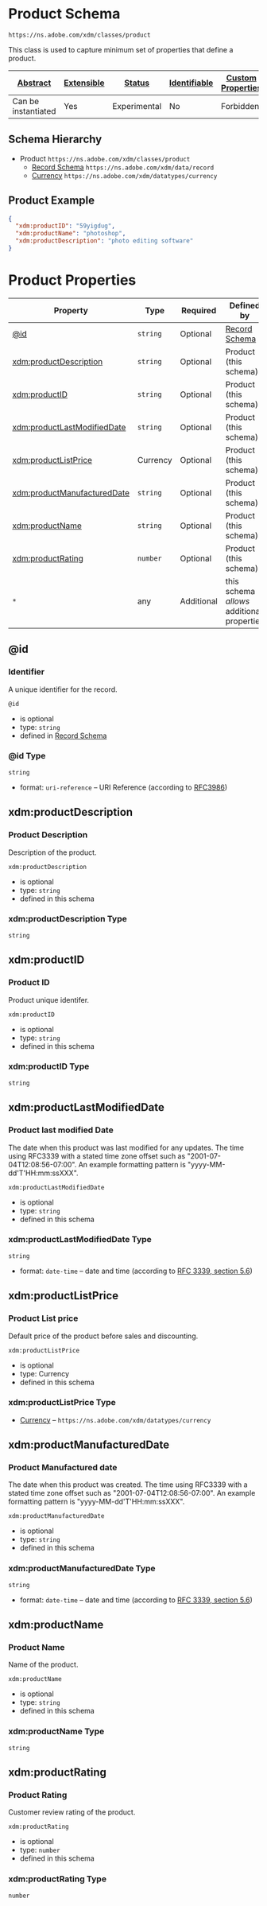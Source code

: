 
# Product Schema

```
https://ns.adobe.com/xdm/classes/product
```

This class is used to capture minimum set of properties that define a product.

| [Abstract](../../abstract.md) | [Extensible](../../extensions.md) | [Status](../../status.md) | [Identifiable](../../id.md) | [Custom Properties](../../extensions.md) | [Additional Properties](../../extensions.md) | Defined In |
|-------------------------------|-----------------------------------|---------------------------|-----------------------------|------------------------------------------|----------------------------------------------|------------|
| Can be instantiated | Yes | Experimental | No | Forbidden | Permitted | [classes/product.schema.json](classes/product.schema.json) |
## Schema Hierarchy

* Product `https://ns.adobe.com/xdm/classes/product`
  * [Record Schema](../behaviors/record.schema.md) `https://ns.adobe.com/xdm/data/record`
  * [Currency](../datatypes/currency.schema.md) `https://ns.adobe.com/xdm/datatypes/currency`


## Product Example
```json
{
  "xdm:productID": "59yigdug",
  "xdm:productName": "photoshop",
  "xdm:productDescription": "photo editing software"
}
```

# Product Properties

| Property | Type | Required | Defined by |
|----------|------|----------|------------|
| [@id](#id) | `string` | Optional | [Record Schema](../behaviors/record.schema.md#id) |
| [xdm:productDescription](#xdmproductdescription) | `string` | Optional | Product (this schema) |
| [xdm:productID](#xdmproductid) | `string` | Optional | Product (this schema) |
| [xdm:productLastModifiedDate](#xdmproductlastmodifieddate) | `string` | Optional | Product (this schema) |
| [xdm:productListPrice](#xdmproductlistprice) | Currency | Optional | Product (this schema) |
| [xdm:productManufacturedDate](#xdmproductmanufactureddate) | `string` | Optional | Product (this schema) |
| [xdm:productName](#xdmproductname) | `string` | Optional | Product (this schema) |
| [xdm:productRating](#xdmproductrating) | `number` | Optional | Product (this schema) |
| `*` | any | Additional | this schema *allows* additional properties |

## @id
### Identifier

A unique identifier for the record.

`@id`
* is optional
* type: `string`
* defined in [Record Schema](../behaviors/record.schema.md#id)

### @id Type


`string`
* format: `uri-reference` – URI Reference (according to [RFC3986](https://tools.ietf.org/html/rfc3986))






## xdm:productDescription
### Product Description

Description of the product.

`xdm:productDescription`
* is optional
* type: `string`
* defined in this schema

### xdm:productDescription Type


`string`






## xdm:productID
### Product ID

Product unique identifer.

`xdm:productID`
* is optional
* type: `string`
* defined in this schema

### xdm:productID Type


`string`






## xdm:productLastModifiedDate
### Product last modified Date

The date when this product was last modified for any updates. The time using RFC3339 with a stated time zone offset such as "2001-07-04T12:08:56-07:00". An example formatting pattern is "yyyy-MM-dd'T'HH:mm:ssXXX".

`xdm:productLastModifiedDate`
* is optional
* type: `string`
* defined in this schema

### xdm:productLastModifiedDate Type


`string`
* format: `date-time` – date and time (according to [RFC 3339, section 5.6](http://tools.ietf.org/html/rfc3339))






## xdm:productListPrice
### Product List price

Default price of the product before sales and discounting.

`xdm:productListPrice`
* is optional
* type: Currency
* defined in this schema

### xdm:productListPrice Type


* [Currency](../datatypes/currency.schema.md) – `https://ns.adobe.com/xdm/datatypes/currency`





## xdm:productManufacturedDate
### Product Manufactured date

The date when this product was created. The time using RFC3339 with a stated time zone offset such as "2001-07-04T12:08:56-07:00". An example formatting pattern is "yyyy-MM-dd'T'HH:mm:ssXXX".

`xdm:productManufacturedDate`
* is optional
* type: `string`
* defined in this schema

### xdm:productManufacturedDate Type


`string`
* format: `date-time` – date and time (according to [RFC 3339, section 5.6](http://tools.ietf.org/html/rfc3339))






## xdm:productName
### Product Name

Name of the product.

`xdm:productName`
* is optional
* type: `string`
* defined in this schema

### xdm:productName Type


`string`






## xdm:productRating
### Product Rating

Customer review rating of the product.

`xdm:productRating`
* is optional
* type: `number`
* defined in this schema

### xdm:productRating Type


`number`





